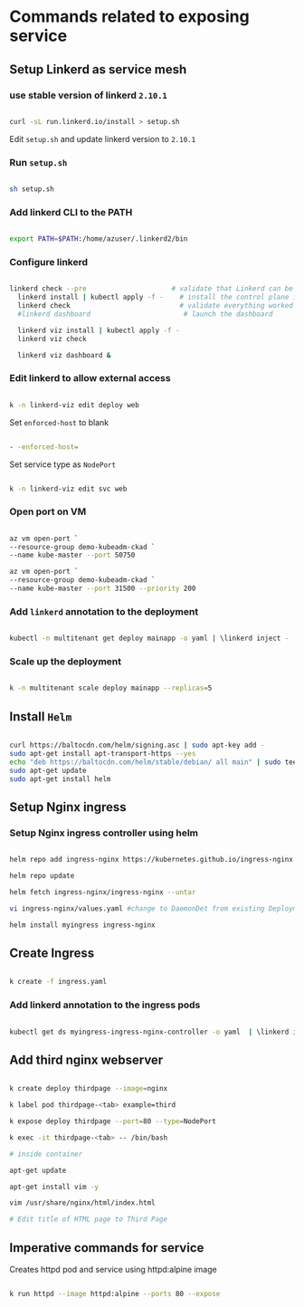# Commands related to exposing service

## Setup Linkerd as service mesh

### use stable version of linkerd `2.10.1`

```bash

curl -sL run.linkerd.io/install > setup.sh

```

Edit `setup.sh` and update linkerd version to `2.10.1`

### Run `setup.sh`

```bash

sh setup.sh

```

### Add linkerd CLI to the PATH

```bash

export PATH=$PATH:/home/azuser/.linkerd2/bin

```

### Configure linkerd

```bash

linkerd check --pre                     # validate that Linkerd can be  installed
  linkerd install | kubectl apply -f -    # install the control plane into the 'linkerd' namespace
  linkerd check                           # validate everything worked!
  #linkerd dashboard                       # launch the dashboard

  linkerd viz install | kubectl apply -f -
  linkerd viz check

  linkerd viz dashboard &

```

### Edit linkerd to allow external access

```bash

k -n linkerd-viz edit deploy web

```

Set `enforced-host` to blank

```bash

- -enforced-host=

```

Set service type as `NodePort`

```bash

k -n linkerd-viz edit svc web

```

### Open port on VM

```bash

az vm open-port `
--resource-group demo-kubeadm-ckad `
--name kube-master --port 50750

az vm open-port `
--resource-group demo-kubeadm-ckad `
--name kube-master --port 31500 --priority 200

```

### Add `linkerd` annotation to the deployment

```bash

kubectl -n multitenant get deploy mainapp -o yaml | \linkerd inject - | kubectl apply -f -

```

### Scale up the deployment

```bash

k -n multitenant scale deploy mainapp --replicas=5

```

## Install `Helm`

```bash

curl https://baltocdn.com/helm/signing.asc | sudo apt-key add -
sudo apt-get install apt-transport-https --yes
echo "deb https://baltocdn.com/helm/stable/debian/ all main" | sudo tee /etc/apt/sources.list.d/helm-stable-debian.list
sudo apt-get update
sudo apt-get install helm

```

## Setup Nginx ingress

### Setup Nginx ingress controller using helm

```bash

helm repo add ingress-nginx https://kubernetes.github.io/ingress-nginx

helm repo update

helm fetch ingress-nginx/ingress-nginx --untar

vi ingress-nginx/values.yaml #change to DaemonDet from existing Deployment

helm install myingress ingress-nginx

```

## Create Ingress

```bash

k create -f ingress.yaml

```

### Add linkerd annotation to the ingress pods

```bash

kubectl get ds myingress-ingress-nginx-controller -o yaml  | \linkerd inject --ingress - | kubectl apply -f  -

```

## Add third nginx webserver

```bash

k create deploy thirdpage --image=nginx

k label pod thirdpage-<tab> example=third

k expose deploy thirdpage --port=80 --type=NodePort

k exec -it thirdpage-<tab> -- /bin/bash

# inside container

apt-get update

apt-get install vim -y

vim /usr/share/nginx/html/index.html

# Edit title of HTML page to Third Page
```

## Imperative commands for service

Creates httpd pod and service using httpd:alpine image 

```bash

k run httpd --image httpd:alpine --ports 80 --expose

```